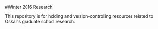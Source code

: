 #Winter 2016 Research

This repository is for holding and version-controlling resources related to Oskar's graduate school research.
